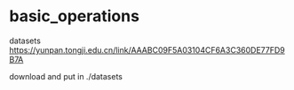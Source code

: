 # basic_operations

datasets
https://yunpan.tongji.edu.cn/link/AAABC09F5A03104CF6A3C360DE77FD9B7A

download and put in ./datasets
